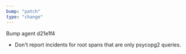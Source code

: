 ```yaml
---
bump: "patch"
type: "change"
---
```


Bump agent d21e1f4

- Don't report incidents for root spans that are only psycopg2 queries.
